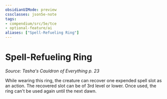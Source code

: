 ```yaml
---
obsidianUIMode: preview
cssclasses: json5e-note
tags:
- compendium/src/5e/tce
- optional-feature/ai
aliases: ["Spell-Refueling Ring"]
---
```

# Spell-Refueling Ring
*Source: Tasha's Cauldron of Everything p. 23* 

While wearing this ring, the creature can recover one expended spell slot as an action. The recovered slot can be of 3rd level or lower. Once used, the ring can't be used again until the next dawn.